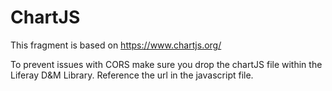 # ChartJS

This fragment is based on https://www.chartjs.org/

To prevent issues with CORS make sure you drop the chartJS file within the Liferay D&M Library.
Reference the url in the javascript file.